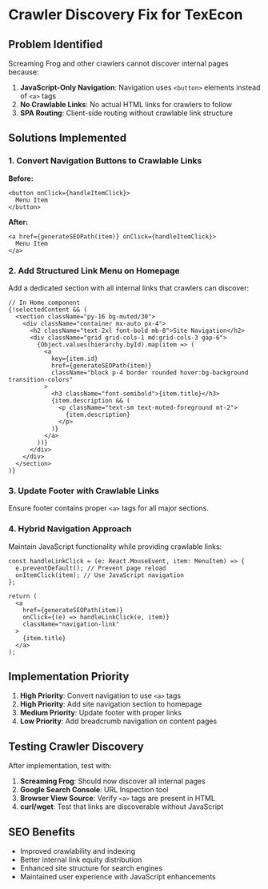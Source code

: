 # Crawler Discovery Fix for TexEcon

## Problem Identified

Screaming Frog and other crawlers cannot discover internal pages because:

1. **JavaScript-Only Navigation**: Navigation uses `<button>` elements instead of `<a>` tags
2. **No Crawlable Links**: No actual HTML links for crawlers to follow
3. **SPA Routing**: Client-side routing without crawlable link structure

## Solutions Implemented

### 1. Convert Navigation Buttons to Crawlable Links

**Before:**

```tsx
<button onClick={handleItemClick}>
  Menu Item
</button>
```

**After:**

```tsx
<a href={generateSEOPath(item)} onClick={handleItemClick}>
  Menu Item
</a>
```

### 2. Add Structured Link Menu on Homepage

Add a dedicated section with all internal links that crawlers can discover:

```tsx
// In Home component
{!selectedContent && (
  <section className="py-16 bg-muted/30">
    <div className="container mx-auto px-4">
      <h2 className="text-2xl font-bold mb-8">Site Navigation</h2>
      <div className="grid grid-cols-1 md:grid-cols-3 gap-6">
        {Object.values(hierarchy.byId).map(item => (
          <a 
            key={item.id}
            href={generateSEOPath(item)}
            className="block p-4 border rounded hover:bg-background transition-colors"
          >
            <h3 className="font-semibold">{item.title}</h3>
            {item.description && (
              <p className="text-sm text-muted-foreground mt-2">
                {item.description}
              </p>
            )}
          </a>
        ))}
      </div>
    </div>
  </section>
)}
```

### 3. Update Footer with Crawlable Links

Ensure footer contains proper `<a>` tags for all major sections.

### 4. Hybrid Navigation Approach

Maintain JavaScript functionality while providing crawlable links:

```tsx
const handleLinkClick = (e: React.MouseEvent, item: MenuItem) => {
  e.preventDefault(); // Prevent page reload
  onItemClick(item); // Use JavaScript navigation
};

return (
  <a 
    href={generateSEOPath(item)}
    onClick={(e) => handleLinkClick(e, item)}
    className="navigation-link"
  >
    {item.title}
  </a>
);
```

## Implementation Priority

1. **High Priority**: Convert navigation to use `<a>` tags
2. **High Priority**: Add site navigation section to homepage
3. **Medium Priority**: Update footer with proper links
4. **Low Priority**: Add breadcrumb navigation on content pages

## Testing Crawler Discovery

After implementation, test with:

1. **Screaming Frog**: Should now discover all internal pages
2. **Google Search Console**: URL Inspection tool
3. **Browser View Source**: Verify `<a>` tags are present in HTML
4. **curl/wget**: Test that links are discoverable without JavaScript

## SEO Benefits

- Improved crawlability and indexing
- Better internal link equity distribution
- Enhanced site structure for search engines
- Maintained user experience with JavaScript enhancements
